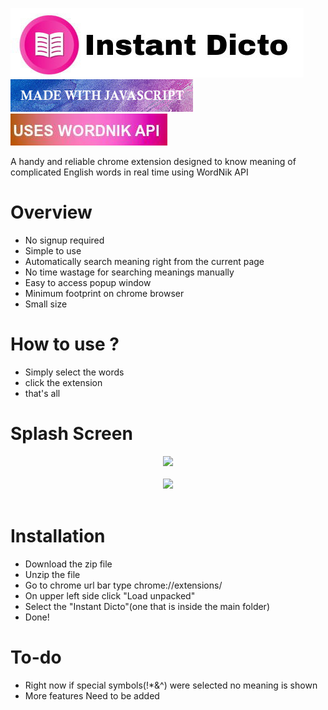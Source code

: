<img src="Images/HeadName.jpg"></img></br>
<img src="Images/javascript.jpg"></img>
<img src="Images/api.jpg"></img></br>

A handy and reliable chrome extension designed to know meaning of complicated English words in real time using WordNik API
<br>

# Overview <br>

- No signup required 
- Simple to use
- Automatically search meaning right from the current page
- No time wastage for searching meanings manually
- Easy to access popup window
- Minimum footprint on chrome browser
- Small size 

# How to use ?

- Simply select the words 
- click the extension 
- that's all <br>


# Splash Screen <br>

<center><a href="https://imgflip.com/gif/2qtv5y"><img src="https://i.imgflip.com/2qtv5y.gif" /></a></center> 
<br>
<center><a href="https://imgflip.com/gif/2qtver"><img src="https://i.imgflip.com/2qtver.gif" /></a></center><br>

# Installation <br>
 - Download the zip file
 - Unzip the file
 - Go to chrome url bar type chrome://extensions/
 - On upper left side click "Load unpacked"
 - Select the "Instant Dicto"(one that is inside the main folder)
 - Done!
 
 # To-do <br>
 - Right now if special symbols(!*&^) were selected no meaning is shown 
 - More features Need to be added
 
